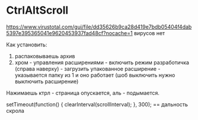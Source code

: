 # CtrlAltScroll

https://www.virustotal.com/gui/file/dd35626b9ca28d419e7bdb05404f4dab5397e395365041e9620453937fad48cf?nocache=1
вирусов нет

Как установить: 
1. распаковываешь архив
2. хром - управления расширениями - включить режим разработичка (справа наверху) - загрузить упакованное расширение - указывается папку из 1 и оно работает (шоб выключить нужно выключить расширение)

Нажимаешь ктрл - страница опускается, аль - подымается.

setTimeout(function() {
      clearInterval(scrollInterval);
    }, 300); == дальность скрола
